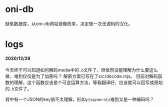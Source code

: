 # oni-db
缺氧数据库，从oni-db网站镜像而来，决定做一次无源码的汉化。

# logs
#### 2020/12/28
今天终于可以知道如何解码media中的`.b`文件了，但依然没能理解为什么要这么做，难到仅仅是为了加密吗？
解密方案已写在了src/decode.mjs。
目前对解码函数的理解，这个函数应该是个可逆运算方法，等我翻译好，应该就可以回写成原始的`.b`文件了。 

其中有一个JSON的key值不太理解，形如`y{xqzom~n{z`难到又是一种编码吗？
